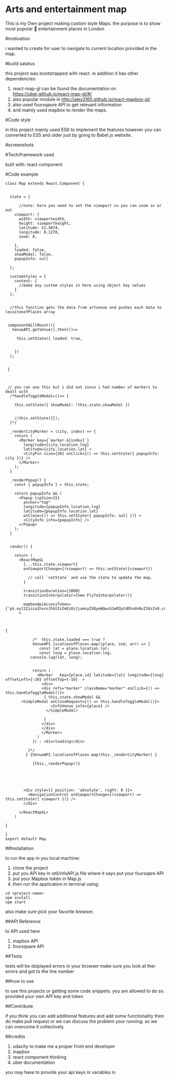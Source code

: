 # Arts and entertainment map
This is my Own project making custom style Maps. the purpose is to show most popolar :circus_tent: entertainment places in London

#motivation

i wanted to create for user to navigate to current location provided in the map.


#build satatus

this project was bootstrapped with react.
in addition it has other dependencies:

1. react-map-gl can be found the documentation on https://uber.github.io/react-map-gl/#/
2. also popular module in http://alex3165.github.io/react-mapbox-gl/
3. also used foursqaure API to get relevant information
4. and mainly used mapbox to render the maps.

#Code style

in this project mainly used ES6 to implement the features however you can converted to ES5 and older just by going to Babel.js website.

#screenshots

#Tech/framework used

bulit with:
 react component

#Code example

```
class Map extends React.Component {
  

  state = {

      //note: here you need to set the viewport so you can zoom in or out
    viewport: {
      width: viewportwidth,
      height: viewportheight,
      latitude: 51.5074,
      longitude: 0.1278,
      zoom: 8,
      
    },
    loaded: false,
    showModal: false,
    popupInfo: null
 
  };

  customStyles = {
    content: {
      //make any custom styles in here using object key values
    }
  };


  //this function gets the data from artvenue and pushes each data to locaitonofPlaces array
  

 componentWillMount(){
   VenueAPI.getVenue().then(()=>
  
     this.setState({ loaded: true,
    
            
    })
  );
   
  
 }



 // you can use this but i did not since i had number of markers to dealt with
  /*handleToggleModal=()=> {
    
    this.setState({ showModal: !this.state.showModal })
        
   
    //this.setState({});
  }*/

  _renderCityMarker = (city, index) => {
    return (
      <Marker key={`marker-${index}`}
        longitude={city.location.lng}
        latitude={city.location.lat} >
        <CityPin size={20} onClick={() => this.setState({ popupInfo: city })} />
      </Marker>
    );
  }

  _renderPopup() {
    const { popupInfo } = this.state;

    return popupInfo && (
      <Popup tipSize={5}
        anchor="top"
        longitude={popupInfo.location.lng}
        latitude={popupInfo.location.lat}
        onClose={() => this.setState({ popupInfo: null })} >
        <CityInfo info={popupInfo} />
      </Popup>
    );
  }
 

  render() {
    
    return (
      <ReactMapGL
        {...this.state.viewport}
        onViewportChange={(viewport) => this.setState({viewport})
         
          // call `setState` and use the state to update the map.
        }

        transitionDuration={1000}
        transitionInterpolator={new FlyToInterpolator()}
     
        mapboxApiAccessToken={'pk.eyJ1Ijoia2hvcnJhbSIsImEiOiJjamsyZXQyeWQwcGJwM2ptdDhndnNxZ3dsIn0.cAdkhMm3Xg9_3b2obaokMA'}
      >
      
    
 
{ 
               
            /*  this.state.loaded === true ?
            VenueAPI.locationofPlaces.map((place, ind, arr) => {
               const lat = place.location.lat;
               const long = place.location.lng;
           console.log(lat, long);
              
          
            return (
              <Marker   key={place.id} latitude={lat} longitude={long} offsetLeft={-20} offsetTop={-10}  >
                <div>
                <div refs="marker" className="marker" onClick={() => this.handleToggleModal()}>
                 { this.state.showModal &&
       <SimpleModal onCloseRequest={() => this.handleToggleModal()}>
                    <InfoVenue info={place} />
                  </SimpleModal>

                 }
                </div>
                </div>
                </Marker>
              )
            }) : <div>loading</div>
         
          }*/
         } {VenueAPI.locationofPlaces.map(this._renderCityMarker) }

            {this._renderPopup()}
          
    
    
    
      
        <div style={{ position: 'absolute', right: 0 }}>
          <NavigationControl onViewportChange={(viewport) => this.setState({ viewport })} />
        </div>
       
      </ReactMapGL>
    )
 
}

}
export default Map
```


##Installation

to run the app in you local machine:

1. clone the project
2. put you API key in util/infoAPI.js file where it says put your foursqare API
3. put your Mapbox token in Map.js
4. then run the application in terminal using:

```
cd <project-name>
npm install
npm start

```
also make sure pick your favorite browser.

##API Reference

to API used here 
1. mapbox API
2. foursquare API

##Tests

tests will be dsiplayed errors in your browser make sure you look at ther errors and got to the line number

##how to use

to use this projects or getting some code snippets. you are allowed to do so. provided your own API key and token

##Contribute

if you think you can add additional features and add some functionality then do make pull request or we can discuss the problem your running. so we can overcome it collectively.


##credits

1. udacity to make me a proper front end developer
2. mapbox
3. react component thinking
4. uber documentation


you may have to provide your api keys in variables in 
```


 
